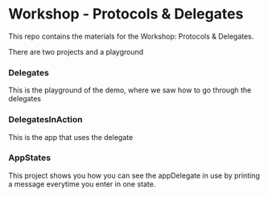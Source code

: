 # Workshop - Protocols & Delegates

This repo contains the materials for the Workshop: Protocols & Delegates.

There are two projects and a playground

### Delegates
This is the playground of the demo, where we saw how to go through the delegates

### DelegatesInAction
This is the app that uses the delegate 

### AppStates
This project shows you how you can see the appDelegate in use by printing a message everytime you enter in one state.
